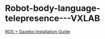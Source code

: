 # Robot-body-language-telepresence---VXLAB

[ROS + Gazebo Installation Guide](https://github.com/rmit-s3608452-Doan-QuangMinh/Robot-body-language-telepresence---VXLAB/blob/master/INSTALLATION-GUIDE.md)
